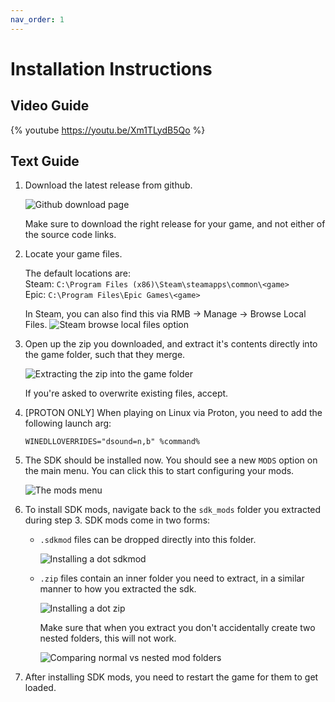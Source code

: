 ```yaml
---
nav_order: 1
---
```


# Installation Instructions

## Video Guide

{% youtube https://youtu.be/Xm1TLydB5Qo %}

## Text Guide

1. Download the latest release from github.

   ![Github download page](/assets/images/installation/00-download.png)

   Make sure to download the right release for your game, and not either of the source code links.

2. Locate your game files.

   The default locations are:    
   Steam: `C:\Program Files (x86)\Steam\steamapps\common\<game>`    
   Epic: `C:\Program Files\Epic Games\<game>`    

   In Steam, you can also find this via RMB -> Manage -> Browse Local Files.
   ![Steam browse local files option](/assets/images/installation/01-steam-local.png)

3. Open up the zip you downloaded, and extract it's contents directly into the game folder, such
   that they merge.

   ![Extracting the zip into the game folder](/assets/images/installation/02-extract-files.png)

   If you're asked to overwrite existing files, accept.

4. \[PROTON ONLY\] When playing on Linux via Proton, you need to add the following launch arg:
   ```
   WINEDLLOVERRIDES="dsound=n,b" %command%
   ```

5. The SDK should be installed now. You should see a new `MODS` option on the main menu. You can
   click this to start configuring your mods.

   ![The mods menu](/assets/images/installation/03-mod-menu.png)

6. To install SDK mods, navigate back to the `sdk_mods` folder you extracted during step 3. SDK mods
   come in two forms:
   - `.sdkmod` files can be dropped directly into this folder.

     ![Installing a dot sdkmod](/assets/images/installation/05-dot-sdkmod.png)

   - `.zip` files contain an inner folder you need to extract, in a similar manner to how you
     extracted the sdk.

     ![Installing a dot zip](/assets/images/installation/06-dot-zip.png)

     Make sure that when you extract you don't accidentally create two nested folders, this will not
     work.

     ![Comparing normal vs nested mod folders](/assets/images/installation/07-nested.png)

7. After installing SDK mods, you need to restart the game for them to get loaded.

